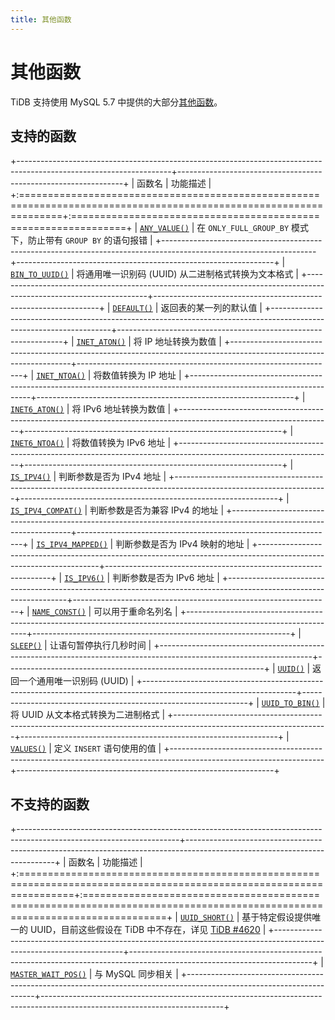 ```yaml
---
title: 其他函数
---
```


# 其他函数

TiDB 支持使用 MySQL 5.7 中提供的大部分[其他函数](https://dev.mysql.com/doc/refman/5.7/en/miscellaneous-functions.html)。

## 支持的函数

+--------------------------------------------------------------------------------------------------------------------+----------------------------------------------------------------+
| 函数名                                                                                                             | 功能描述                                                       |
+:===================================================================================================================+:===============================================================+
| [`ANY_VALUE()`](https://dev.mysql.com/doc/refman/5.7/en/miscellaneous-functions.html#function_any-value)           | 在 `ONLY_FULL_GROUP_BY` 模式下，防止带有 `GROUP BY` 的语句报错 |
+--------------------------------------------------------------------------------------------------------------------+----------------------------------------------------------------+
| [`BIN_TO_UUID()`](https://dev.mysql.com/doc/refman/8.0/en/miscellaneous-functions.html#function_bin-to-uuid)       | 将通用唯一识别码 (UUID) 从二进制格式转换为文本格式             |
+--------------------------------------------------------------------------------------------------------------------+----------------------------------------------------------------+
| [`DEFAULT()`](https://dev.mysql.com/doc/refman/5.7/en/miscellaneous-functions.html#function_default)               | 返回表的某一列的默认值                                         |
+--------------------------------------------------------------------------------------------------------------------+----------------------------------------------------------------+
| [`INET_ATON()`](https://dev.mysql.com/doc/refman/5.7/en/miscellaneous-functions.html#function_inet-aton)           | 将 IP 地址转换为数值                                           |
+--------------------------------------------------------------------------------------------------------------------+----------------------------------------------------------------+
| [`INET_NTOA()`](https://dev.mysql.com/doc/refman/5.7/en/miscellaneous-functions.html#function_inet-ntoa)           | 将数值转换为 IP 地址                                           |
+--------------------------------------------------------------------------------------------------------------------+----------------------------------------------------------------+
| [`INET6_ATON()`](https://dev.mysql.com/doc/refman/5.7/en/miscellaneous-functions.html#function_inet6-aton)         | 将 IPv6 地址转换为数值                                         |
+--------------------------------------------------------------------------------------------------------------------+----------------------------------------------------------------+
| [`INET6_NTOA()`](https://dev.mysql.com/doc/refman/5.7/en/miscellaneous-functions.html#function_inet6-ntoa)         | 将数值转换为 IPv6 地址                                         |
+--------------------------------------------------------------------------------------------------------------------+----------------------------------------------------------------+
| [`IS_IPV4()`](https://dev.mysql.com/doc/refman/5.7/en/miscellaneous-functions.html#function_is-ipv4)               | 判断参数是否为 IPv4 地址                                       |
+--------------------------------------------------------------------------------------------------------------------+----------------------------------------------------------------+
| [`IS_IPV4_COMPAT()`](https://dev.mysql.com/doc/refman/5.7/en/miscellaneous-functions.html#function_is-ipv4-compat) | 判断参数是否为兼容 IPv4 的地址                                 |
+--------------------------------------------------------------------------------------------------------------------+----------------------------------------------------------------+
| [`IS_IPV4_MAPPED()`](https://dev.mysql.com/doc/refman/5.7/en/miscellaneous-functions.html#function_is-ipv4-mapped) | 判断参数是否为 IPv4 映射的地址                                 |
+--------------------------------------------------------------------------------------------------------------------+----------------------------------------------------------------+
| [`IS_IPV6()`](https://dev.mysql.com/doc/refman/5.7/en/miscellaneous-functions.html#function_is-ipv6)               | 判断参数是否为 IPv6 地址                                       |
+--------------------------------------------------------------------------------------------------------------------+----------------------------------------------------------------+
| [`NAME_CONST()`](https://dev.mysql.com/doc/refman/5.7/en/miscellaneous-functions.html#function_name-const)         | 可以用于重命名列名                                             |
+--------------------------------------------------------------------------------------------------------------------+----------------------------------------------------------------+
| [`SLEEP()`](https://dev.mysql.com/doc/refman/5.7/en/miscellaneous-functions.html#function_sleep)                   | 让语句暂停执行几秒时间                                         |
+--------------------------------------------------------------------------------------------------------------------+----------------------------------------------------------------+
| [`UUID()`](https://dev.mysql.com/doc/refman/5.7/en/miscellaneous-functions.html#function_uuid)                     | 返回一个通用唯一识别码 (UUID)                                  |
+--------------------------------------------------------------------------------------------------------------------+----------------------------------------------------------------+
| [`UUID_TO_BIN()`](https://dev.mysql.com/doc/refman/8.0/en/miscellaneous-functions.html#function_uuid-to-bin)       | 将 UUID 从文本格式转换为二进制格式                             |
+--------------------------------------------------------------------------------------------------------------------+----------------------------------------------------------------+
| [`VALUES()`](https://dev.mysql.com/doc/refman/5.7/en/miscellaneous-functions.html#function_values)                 | 定义 `INSERT` 语句使用的值                                     |
+--------------------------------------------------------------------------------------------------------------------+----------------------------------------------------------------+

## 不支持的函数

+----------------------------------------------------------------------------------------------------------------------+---------------------------------------------------------------------------------------------------------------------------+
| 函数名                                                                                                               | 功能描述                                                                                                                  |
+:=====================================================================================================================+:==========================================================================================================================+
| [`UUID_SHORT()`](https://dev.mysql.com/doc/refman/5.7/en/miscellaneous-functions.html#function_uuid-short)           | 基于特定假设提供唯一的 UUID，目前这些假设在 TiDB 中不存在，详见 [TiDB #4620](https://github.com/pingcap/tidb/issues/4620) |
+----------------------------------------------------------------------------------------------------------------------+---------------------------------------------------------------------------------------------------------------------------+
| [`MASTER_WAIT_POS()`](https://dev.mysql.com/doc/refman/5.7/en/miscellaneous-functions.html#function_master-pos-wait) | 与 MySQL 同步相关                                                                                                         |
+----------------------------------------------------------------------------------------------------------------------+---------------------------------------------------------------------------------------------------------------------------+
